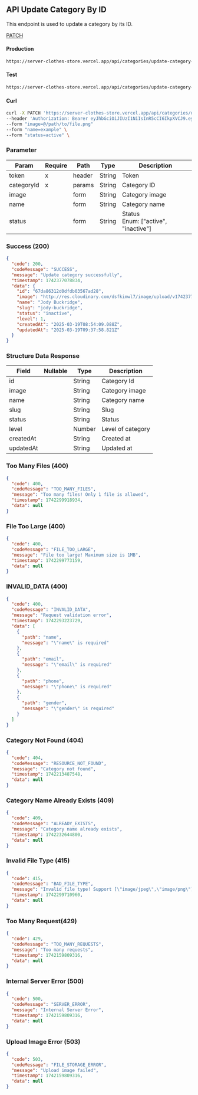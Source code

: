 ## API Update Category By ID

This endpoint is used to update a category by its ID.

[PATCH](#)

#### Production

```bash
https://server-clothes-store.vercel.app/api/categories/update-category-by-id/:categoryId
```

#### Test

```bash
https://server-clothes-store.vercel.app/api/categories/update-category-by-id/:categoryId
```

#### Curl

```bash
curl -X PATCH 'https://server-clothes-store.vercel.app/api/categories/update-category-by-id/67d7e61b5114396a4af8b95d' \
--header 'Authorization: Bearer eyJhbGciOiJIUzI1NiIsInR5cCI6IkpXVCJ9.eyJpZCI6IjY3ZDJhMzMyYzhhMjEzYjA1MDI4MzNjNiIsInR5cGUiOiJVc2VyIiwiaWF0IjoxNzQyMjAxMDU5LCJleHAiOjE3NDIyMDE5NTl9.gsqLAzSlJKDPU3D9gvKg_I42NJ3NhI2d5svf-MYywDo' \
--form "image=@/path/to/file.png"
--form "name=example" \
--form "status=active" \
```

### Parameter

| Param      | Require | Path   | Type   | Description                            |
| ---------- | ------- | ------ | ------ | -------------------------------------- |
| token      | x       | header | String | Token                                  |
| categoryId | x       | params | String | Category ID                            |
| image      |         | form   | String | Category image                         |
| name       |         | form   | String | Category name                          |
| status     |         | form   | String | Status<br>Enum: ["active", "inactive"] |

### Success (200)

```json
{
  "code": 200,
  "codeMessage": "SUCCESS",
  "message": "Update category successfully",
  "timestamp": 1742377078834,
  "data": {
    "id": "67da86312d0dfdb03567ad28",
    "image": "http://res.cloudinary.com/dsfkimwl7/image/upload/v1742377076/categories-image/1742377073496_4eb3f9d3-fe29-42ee-868e-f532a1999ba1.jpg",
    "name": "Jody Buckridge",
    "slug": "jody-buckridge",
    "status": "inactive",
    "level": 1,
    "createdAt": "2025-03-19T08:54:09.088Z",
    "updatedAt": "2025-03-19T09:37:58.821Z"
  }
}
```

### Structure Data Response

| Field     | Nullable | Type   | Description       |
| --------- | -------- | ------ | ----------------- |
| id        |          | String | Category Id       |
| image     |          | String | Category image    |
| name      |          | String | Category name     |
| slug      |          | String | Slug              |
| status    |          | String | Status            |
| level     |          | Number | Level of category |
| createdAt |          | String | Created at        |
| updatedAt |          | String | Updated at        |

### Too Many Files (400)

```json
{
  "code": 400,
  "codeMessage": "TOO_MANY_FILES",
  "message": "Too many files! Only 1 file is allowed",
  "timestamp": 1742299918934,
  "data": null
}
```

### File Too Large (400)

```json
{
  "code": 400,
  "codeMessage": "FILE_TOO_LARGE",
  "message": "File too large! Maximum size is 1MB",
  "timestamp": 1742299773159,
  "data": null
}
```

### INVALID_DATA (400)

```json
{
  "code": 400,
  "codeMessage": "INVALID_DATA",
  "message": "Request validation error",
  "timestamp": 1742293223729,
  "data": [
    {
      "path": "name",
      "message": "\"name\" is required"
    },
    {
      "path": "email",
      "message": "\"email\" is required"
    },
    {
      "path": "phone",
      "message": "\"phone\" is required"
    },
    {
      "path": "gender",
      "message": "\"gender\" is required"
    }
  ]
}
```

### Category Not Found (404)

```json
{
  "code": 404,
  "codeMessage": "RESOURCE_NOT_FOUND",
  "message": "Category not found",
  "timestamp": 1742213487548,
  "data": null
}
```

### Category Name Already Exists (409)

```json
{
  "code": 409,
  "codeMessage": "ALREADY_EXISTS",
  "message": "Category name already exists",
  "timestamp": 1742232644800,
  "data": null
}
```

### Invalid File Type (415)

```json
{
  "code": 415,
  "codeMessage": "BAD_FILE_TYPE",
  "message": "Invalid file type! Support [\"image/jpeg\",\"image/png\"]",
  "timestamp": 1742299710960,
  "data": null
}
```

### Too Many Request(429)

```json
{
  "code": 429,
  "codeMessage": "TOO_MANY_REQUESTS",
  "message": "Too many requests",
  "timestamp": 1742159809316,
  "data": null
}
```

### Internal Server Error (500)

```json
{
  "code": 500,
  "codeMessage": "SERVER_ERROR",
  "message": "Internal Server Error",
  "timestamp": 1742159809316,
  "data": null
}
```

### Upload Image Error (503)

```json
{
  "code": 503,
  "codeMessage": "FILE_STORAGE_ERROR",
  "message": "Upload image failed",
  "timestamp": 1742159809316,
  "data": null
}
```
